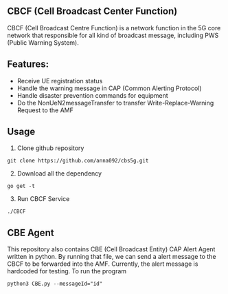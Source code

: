## CBCF (Cell Broadcast Center Function)
CBCF (Cell Broadcast Centre Function) is a network function in the 5G core network that responsible for all kind of broadcast message, including PWS (Public Warning System). 

## Features:
* Receive UE registration status
* Handle the warning message in CAP (Common Alerting Protocol)
* Handle disaster prevention commands for equipment
* Do the NonUeN2messageTransfer to transfer Write-Replace-Warning Request to the AMF

## Usage
1. Clone github repository
```
git clone https://github.com/anna092/cbs5g.git
```

2. Download all the dependency 
```
go get -t
```

3. Run CBCF Service 
```
./CBCF
```

## CBE Agent
This repository also contains CBE (Cell Broadcast Entity) CAP Alert Agent written in python. 
By running that file, we can send a alert message to the CBCF to be forwarded into the AMF. 
Currently, the alert message is hardcoded for testing.
To run the program
```
python3 CBE.py --messageId="id"
```
